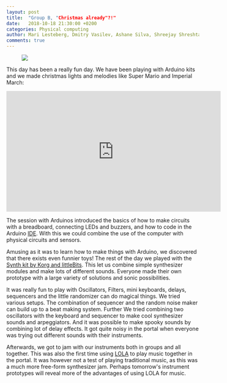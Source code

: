 ```yaml
---
layout: post
title:  "Group B, "Christmas already"?!"
date:   2018-10-18 21:30:00 +0200
categories: Physical computing
author: Mari Lesteberg, Dmitry Vasilev, Ashane Silva, Shreejay Shreshta & Eigil Aandahl
comments: true
---
```


<figure>
<img src="https://media.giphy.com/media/26u9ZrUgD6TXA54oVV/giphy.gif"> </img>
</figure>

This day has been a really fun day. We have been playing with Arduino kits and we made christmas lights and melodies like Super Mario and Imperial March:

<iframe width="560" height="315" src="https://www.youtube.com/embed/PqXch8Bn2Ek" frameborder="0" allow="autoplay; encrypted-media" allowfullscreen></iframe>

The session with Arduinos introduced the basics of how to make circuits with a breadboard, connecting LEDs and buzzers, and how to code in the Arduino [IDE](https://en.wikipedia.org/wiki/Integrated_development_environment). With this we could combine the use of the computer with physical circuits and sensors.

Amusing as it was to learn how to make things with Arduino, we discovered that there exists even funnier toys! The rest of the day we played with the [Synth kit by Korg and littleBits](https://shop.littlebits.com/products/synth-kit).
This let us combine simple synthesizer modules and make lots of different sounds. Everyone made their own prototype with a large variety of solutions and sonic possibilities. 

It was really fun to play with Oscillators, Filters, mini keyboards, delays, sequencers and the little randomizer can do magical things. We tried various setups.  The combination of sequencer and the random noise maker can build up to a beat making system. Further We tried combining two oscillators with the keyboard and sequencer to make cool synthesizer sounds and arpeggiators. And it was possible to make spooky sounds by combining lot of delay effects.  It got quite noisy in the portal when everyone was trying out different sounds with their instruments.



Afterwards, we got to jam with our instruments both in groups and all together. This was also the first time using [LOLA](https://lola.conts.it/) to play music together in the portal. It was however not a test of playing traditional music, as this was a much more free-form synthesizer jam. Perhaps tomorrow's instrument prototypes will reveal more of the advantages of using LOLA for music.
